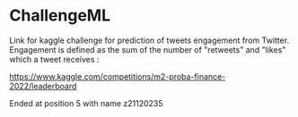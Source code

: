 # ChallengeML

Link for kaggle challenge for prediction of tweets engagement from Twitter. Engagement is defined as the sum of the number of "retweets" and "likes" which a tweet receives :

https://www.kaggle.com/competitions/m2-proba-finance-2022/leaderboard

Ended at position 5 with name z21120235

